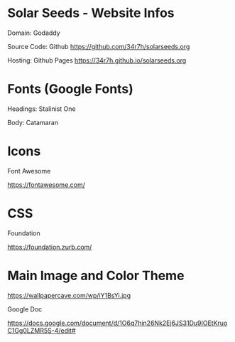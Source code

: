 # Solar Seeds - Website Infos



Domain: Godaddy


Source Code: Github https://github.com/34r7h/solarseeds.org


Hosting: Github Pages https://34r7h.github.io/solarseeds.org


# Fonts (Google Fonts)


Headings: Stalinist One

Body: Catamaran

# Icons
Font Awesome

https://fontawesome.com/

# CSS


Foundation 

https://foundation.zurb.com/


# Main Image and Color Theme

https://wallpapercave.com/wp/iY1BsYi.jpg

Google Doc

https://docs.google.com/document/d/1O6q7hin26Nk2Ej6JS31Du9IOEtKruoC1Gg0LZMR5S-4/edit#
